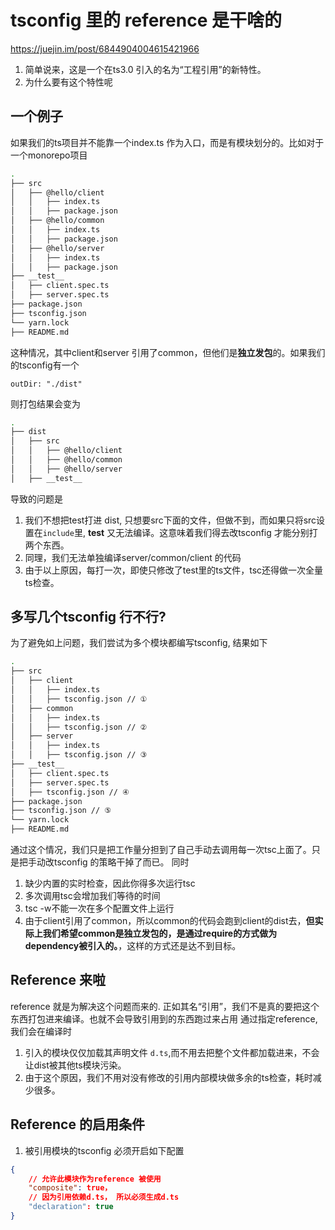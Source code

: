 # tsconfig 里的 reference 是干啥的
https://juejin.im/post/6844904004615421966
1. 简单说来，这是一个在ts3.0 引入的名为“工程引用”的新特性。
2. 为什么要有这个特性呢

## 一个例子 
如果我们的ts项目并不能靠一个index.ts 作为入口，而是有模块划分的。比如对于一个monorepo项目

```bash
.
├── src
│   ├── @hello/client
│   │   ├── index.ts
│   │   ├── package.json
│   ├── @hello/common
│   │   ├── index.ts
│   │   ├── package.json
│   ├── @hello/server
│   │   ├── index.ts
│   │   ├── package.json
├── __test__
│   ├── client.spec.ts
│   ├── server.spec.ts
├── package.json
├── tsconfig.json
└── yarn.lock
├── README.md
```
这种情况，其中client和server 引用了common，但他们是**独立发包**的。如果我们的tsconfig有一个
```
outDir: "./dist"
```
则打包结果会变为
```bash
.
├── dist
│   ├── src
│   │   ├── @hello/client
│   │   ├── @hello/common
│   │   ├── @hello/server
│   ├── __test__
```
导致的问题是
1. 我们不想把test打进 dist, 只想要src下面的文件，但做不到，而如果只将src设置在`include`里, __test__ 又无法编译。这意味着我们得去改tsconfig 才能分别打两个东西。
2. 同理，我们无法单独编译server/common/client 的代码
3. 由于以上原因，每打一次，即使只修改了test里的ts文件，tsc还得做一次全量ts检查。

## 多写几个tsconfig 行不行?
为了避免如上问题，我们尝试为多个模块都编写tsconfig, 结果如下
```bash
.
├── src
│   ├── client
│   │   ├── index.ts
│   │   ├── tsconfig.json // ①
│   ├── common
│   │   ├── index.ts
│   │   ├── tsconfig.json // ②
│   ├── server
│   │   ├── index.ts
│   │   ├── tsconfig.json // ③
├── __test__
│   ├── client.spec.ts
│   ├── server.spec.ts
│   ├── tsconfig.json // ④
├── package.json
├── tsconfig.json // ⑤
└── yarn.lock
├── README.md
```
通过这个情况，我们只是把工作量分担到了自己手动去调用每一次tsc上面了。只是把手动改tsconfig 的策略干掉了而已。
同时
1. 缺少内置的实时检查，因此你得多次运行tsc
2. 多次调用tsc会增加我们等待的时间
3. tsc -w不能一次在多个配置文件上运行
4. 由于client引用了common，所以common的代码会跑到client的dist去，**但实际上我们希望common是独立发包的，是通过require的方式做为dependency被引入的。**，这样的方式还是达不到目标。

## Reference 来啦
reference 就是为解决这个问题而来的.
正如其名“引用”，我们不是真的要把这个东西打包进来编译。也就不会导致引用到的东西跑过来占用
通过指定reference, 我们会在编译时
1. 引入的模块仅仅加载其声明文件 `d.ts`,而不用去把整个文件都加载进来，不会让dist被其他ts模块污染。
2. 由于这个原因，我们不用对没有修改的引用内部模块做多余的ts检查，耗时减少很多。

## Reference 的启用条件
1. 被引用模块的tsconfig 必须开启如下配置

```json
{
    // 允许此模块作为reference 被使用
    "composite": true，
    // 因为引用依赖d.ts， 所以必须生成d.ts
    "declaration": true   
}
```